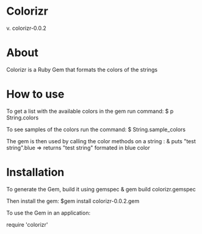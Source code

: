 # Colorizr
v. colorizr-0.0.2

# About
Colorizr is a Ruby Gem that formats the colors of the strings

# How to use

To get a list with the available colors in the gem run command:
$ p String.colors

To see samples of the colors run the command:
$ String.sample_colors

The gem is then used by calling the color methods on a string :
& puts "test string".blue
=> returns "test string" formated in blue color

# Installation
To generate the Gem, build it using gemspec
& gem build colorizr.gemspec

Then install the gem:
$gem install colorizr-0.0.2.gem

To use the Gem in an application:

require 'colorizr'
